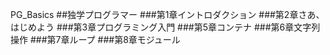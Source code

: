 PG_Basics
##独学プログラマー
###第1章イントロダクション
###第2章さあ、はじめよう
###第3章プログラミング入門
###第5章コンテナ
###第6章文字列操作
###第7章ループ
###第8章モジュール
